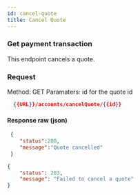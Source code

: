 ```yaml
---
id: cancel-quote
title: Cancel Quote
---
```


### Get payment transaction 
This endpoint cancels a quote.

### Request
Method: GET
Paramaters: id for the quote id

```json
  {{URL}}/accounts/cancelQuote/{{id}}
```

#### Response raw (json)
```json
 { 
    "status":200,
    "message":"Quote cancelled"
 }
```
```json
{
    "status": 203,
    "message": "Failed to cancel a quote"
}
```


